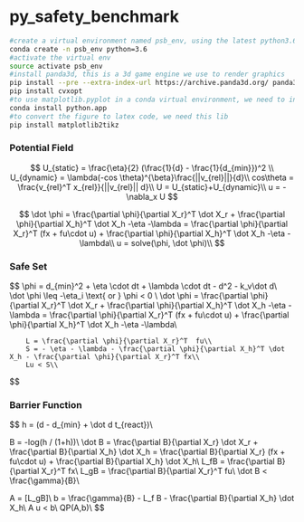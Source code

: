 # py_safety_benchmark

```bash
#create a virtual environment named psb_env, using the latest python3.6
conda create -n psb_env python=3.6
#activate the virtual env
source activate psb_env
#install panda3d, this is a 3d game engine we use to render graphics
pip install --pre --extra-index-url https://archive.panda3d.org/ panda3d
pip install cvxopt
#to use matplotlib.pyplot in a conda virtual environment, we need to install python as a framework
conda install python.app
#to convert the figure to latex code, we need this lib
pip install matplotlib2tikz
```

### Potential Field

$$
U_{static} = \frac{\eta}{2} (\frac{1}{d} - \frac{1}{d_{min}})^2 \\
U_{dynamic} = \lambda(-cos \theta)^{\beta}\frac{||v_{rel}||}{d}\\
cos\theta = \frac{v_{rel}^T  x_{rel}}{||v_{rel}|| d}\\
U = U_{static}+U_{dynamic}\\
u = -\nabla_x U
$$


$$
\dot \phi = \frac{\partial \phi}{\partial X_r}^T \dot X_r + \frac{\partial \phi}{\partial X_h}^T \dot X_h -\eta -\lambda = \frac{\partial \phi}{\partial X_r}^T (fx + fu\cdot u) + \frac{\partial \phi}{\partial X_h}^T \dot X_h -\eta -\lambda\\
u = solve(\phi, \dot \phi)\\
$$




### Safe Set

$$
\phi = d_{min}^2 + \eta \cdot dt + \lambda \cdot dt - d^2 - k_v\dot d\\\
        \dot \phi \leq -\eta_i \text{ or } \phi < 0 \\
        \dot \phi = \frac{\partial \phi}{\partial X_r}^T \dot X_r + \frac{\partial \phi}{\partial X_h}^T \dot X_h -\eta -\lambda = \frac{\partial \phi}{\partial X_r}^T (fx + fu\cdot u) + \frac{\partial \phi}{\partial X_h}^T \dot X_h -\eta -\lambda\\
        
        L = \frac{\partial \phi}{\partial X_r}^T  fu\\
        S = - \eta - \lambda - \frac{\partial \phi}{\partial X_h}^T \dot X_h - \frac{\partial \phi}{\partial X_r}^T fx\\
        Lu < S\\
$$



### Barrier Function

$$
h = (d - d_{min} + \dot d  t_{react})\\

B = -log(h / (1+h))\\
\dot B = \frac{\partial B}{\partial X_r} \dot X_r + \frac{\partial B}{\partial X_h} \dot X_h = \frac{\partial B}{\partial X_r} (fx + fu\cdot u) + \frac{\partial B}{\partial X_h} \dot X_h\\
L_fB = \frac{\partial B}{\partial X_r}^T  fx\\
L_gB = \frac{\partial B}{\partial X_r}^T  fu\\
\dot B < \frac{\gamma}{B}\\

A = [L_gB]\\
b = \frac{\gamma}{B} - L_f B - \frac{\partial B}{\partial X_h} \dot X_h\\
A u < b\\
QP(A,b)\\
$$



